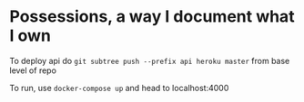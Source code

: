 # Possessions, a way I document what I own

To deploy api do `git subtree push --prefix api heroku master` from base level of repo

To run, use `docker-compose up` and head to localhost:4000
